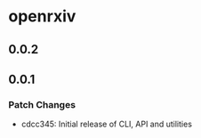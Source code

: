 # openrxiv

## 0.0.2

## 0.0.1

### Patch Changes

- cdcc345: Initial release of CLI, API and utilities
